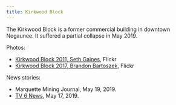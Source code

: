 ```yaml
---
title: Kirkwood Block
---
```

The Kirkwood Block is a former commercial building in downtown
Negaunee. It suffered a partial collapse in May 2019.

Photos:

* [Kirkwood Block 2011, Seth Gaines](https://www.flickr.com/photos/sethgaines/32411349235/),
Flickr
* [Kirkwood Block 2017, Brandon Bartoszek](https://www.flickr.com/photos/eridony/40275060742),
Flickr

News stories:

* Marquette Mining Journal, May 19, 2019.
* [TV 6 News](https://www.uppermichiganssource.com/content/news/Kirkwood-building-roof-collapses-City-warning-of-potential-danger-510081901.html),
May 17, 2019.
